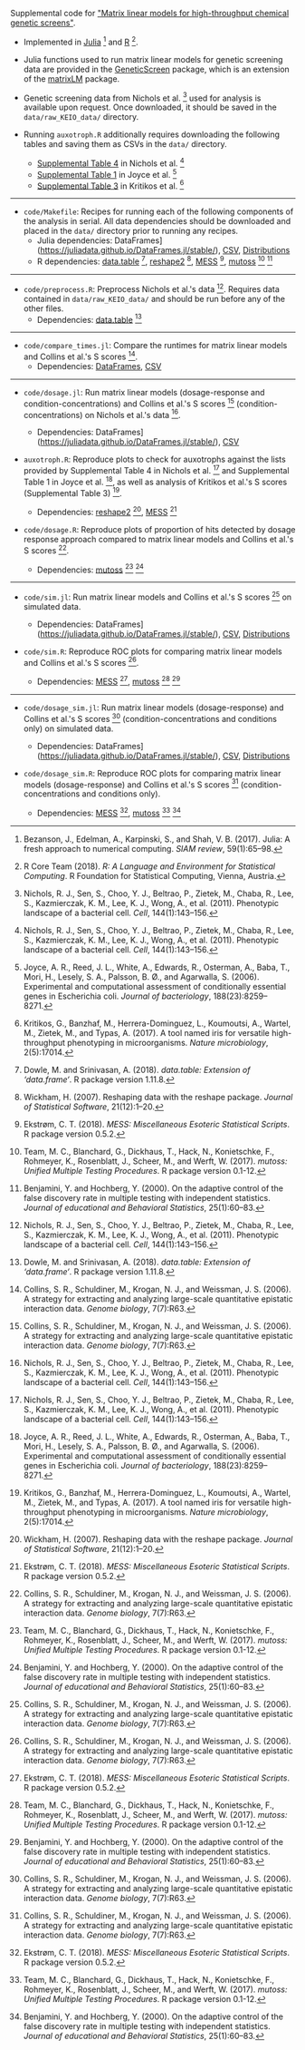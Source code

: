 Supplemental code for ["Matrix linear models for high-throughput chemical genetic screens"](https://www.biorxiv.org/content/10.1101/468140v1).

- Implemented in [Julia](https://julialang.org/downloads/) [^fn2] and [R](https://cran.r-project.org/mirrors.html) [^fn9]. 

- Julia functions used to run matrix linear models for genetic screening data are provided in the [GeneticScreen](https://github.com/janewliang/GeneticScreen.jl) package, which is an extension of the [matrixLM](https://github.com/janewliang/matrixLM.jl) package. 

- Genetic screening data from Nichols et al. [^fn8] used for analysis is available upon request. Once downloaded, it should be saved in the `data/raw_KEIO_data/` directory. 

- Running `auxotroph.R` additionally requires downloading the following tables and saving them as CSVs in the `data/` directory. 
    - [Supplemental Table 4](https://www.ncbi.nlm.nih.gov/pmc/articles/PMC3060659/bin/NIHMS261392-supplement-04.xls) in Nichols et al. [^fn8]
    - [Supplemental Table 1](http://systemsbiology.ucsd.edu/publications/supplemental_material/JBact2006/) in Joyce et al. [^fn6]
    - [Supplemental Table 3](https://www.ncbi.nlm.nih.gov/pmc/articles/PMC5464397/bin/NIHMS72934-supplement-Supplementary_table_3.zip) in Kritikos et al. [^fn7]

---

- `code/Makefile`: Recipes for running each of the following components of the analysis in serial. All data dependencies should be downloaded and placed in the `data/` directory prior to running any recipes. 
    - Julia dependencies: DataFrames](https://juliadata.github.io/DataFrames.jl/stable/), [CSV](https://github.com/JuliaData/CSV.jl), [Distributions](https://juliastats.github.io/Distributions.jl/stable/)
    - R dependencies: [data.table](https://cran.r-project.org/web/packages/data.table/index.html) [^fn4], [reshape2](https://cran.r-project.org/web/packages/reshape2/index.html) [^fn11], [MESS](https://cran.r-project.org/web/packages/MESS/index.html) [^fn5], [mutoss](https://cran.r-project.org/web/packages/mutoss/index.html) [^fn10] [^fn1]

---

- `code/preprocess.R`: Preprocess Nichols et al.'s data [^fn8]. Requires data contained in `data/raw_KEIO_data/` and should be run before any of the other files. 
    - Dependencies: [data.table](https://cran.r-project.org/web/packages/data.table/index.html) [^fn4]

---

- `code/compare_times.jl`: Compare the runtimes for matrix linear models and Collins et al.'s S scores [^fn3]. 
    - Dependencies: [DataFrames](https://juliadata.github.io/DataFrames.jl/stable/), [CSV](https://github.com/JuliaData/CSV.jl)
---

- `code/dosage.jl`: Run matrix linear models (dosage-response and condition-concentrations) and Collins et al.'s S scores [^fn3] (condition-concentrations) on Nichols et al.'s data [^fn8]. 
    - Dependencies: DataFrames](https://juliadata.github.io/DataFrames.jl/stable/), [CSV](https://github.com/JuliaData/CSV.jl)

- `auxotroph.R`: Reproduce plots to check for auxotrophs against the lists provided by Supplemental Table 4 in Nichols et al. [^fn8] and Supplemental Table 1 in Joyce et al. [^fn6], as well as analysis of Kritikos et al.'s S scores (Supplemental Table 3) [^fn7]. 
    - Dependencies: [reshape2](https://cran.r-project.org/web/packages/reshape2/index.html) [^fn11], [MESS](https://cran.r-project.org/web/packages/MESS/index.html) [^fn5]

- `code/dosage.R`: Reproduce plots of proportion of hits detected by dosage response approach compared to matrix linear models and Collins et al.'s S scores [^fn3]. 
    - Dependencies: [mutoss](https://cran.r-project.org/web/packages/mutoss/index.html) [^fn10] [^fn1]

---

- `code/sim.jl`: Run matrix linear models and Collins et al.'s S scores [^fn3] on simulated data. 
    - Dependencies: DataFrames](https://juliadata.github.io/DataFrames.jl/stable/), [CSV](https://github.com/JuliaData/CSV.jl), [Distributions](https://juliastats.github.io/Distributions.jl/stable/)

- `code/sim.R`: Reproduce ROC plots for comparing matrix linear models and Collins et al.'s S scores [^fn3]. 
    - Dependencies: [MESS](https://cran.r-project.org/web/packages/MESS/index.html) [^fn5], [mutoss](https://cran.r-project.org/web/packages/mutoss/index.html) [^fn10] [^fn1]

---

- `code/dosage_sim.jl`: Run matrix linear models (dosage-response) and Collins et al.'s S scores [^fn3] (condition-concentrations and conditions only) on simulated data. 
    - Dependencies: DataFrames](https://juliadata.github.io/DataFrames.jl/stable/), [CSV](https://github.com/JuliaData/CSV.jl), [Distributions](https://juliastats.github.io/Distributions.jl/stable/)

- `code/dosage_sim.R`: Reproduce ROC plots for comparing matrix linear models (dosage-response) and Collins et al.'s S scores [^fn3] (condition-concentrations and conditions only). 
    - Dependencies: [MESS](https://cran.r-project.org/web/packages/MESS/index.html) [^fn5], [mutoss](https://cran.r-project.org/web/packages/mutoss/index.html) [^fn10] [^fn1]


[^fn1]: Benjamini, Y. and Hochberg, Y. (2000). On the adaptive control of the false discovery rate in multiple testing with independent statistics. *Journal of educational and Behavioral Statistics*, 25(1):60–83.

[^fn2]: Bezanson, J., Edelman, A., Karpinski, S., and Shah, V. B. (2017). Julia: A fresh approach to numerical computing. *SIAM review*, 59(1):65–98.

[^fn3]: Collins, S. R., Schuldiner, M., Krogan, N. J., and Weissman, J. S. (2006). A strategy for extracting and analyzing large-scale quantitative epistatic interaction data. *Genome biology*, 7(7):R63. 

[^fn4]: Dowle, M. and Srinivasan, A. (2018). *data.table: Extension of ‘data.frame‘*. R package version 1.11.8.

[^fn5]: Ekstrøm, C. T. (2018). *MESS: Miscellaneous Esoteric Statistical Scripts*. R package version 0.5.2.

[^fn6]: Joyce, A. R., Reed, J. L., White, A., Edwards, R., Osterman, A., Baba, T., Mori, H., Lesely, S. A., Palsson, B. Ø., and Agarwalla, S. (2006). Experimental and computational assessment of conditionally essential genes in Escherichia coli. *Journal of bacteriology*, 188(23):8259–8271. 
    
[^fn7]: Kritikos, G., Banzhaf, M., Herrera-Dominguez, L., Koumoutsi, A., Wartel, M., Zietek, M., and Typas, A. (2017). A tool named iris for versatile high-throughput phenotyping in microorganisms. *Nature microbiology*, 2(5):17014.

[^fn8]: Nichols, R. J., Sen, S., Choo, Y. J., Beltrao, P., Zietek, M., Chaba, R., Lee, S., Kazmierczak, K. M., Lee, K. J., Wong, A., et al. (2011). Phenotypic landscape of a bacterial cell. *Cell*, 144(1):143–156. 

[^fn9]: R Core Team (2018). *R: A Language and Environment for Statistical Computing*. R Foundation for Statistical Computing, Vienna, Austria.

[^fn10]: Team, M. C., Blanchard, G., Dickhaus, T., Hack, N., Konietschke, F., Rohmeyer, K., Rosenblatt, J., Scheer, M., and Werft, W. (2017). *mutoss: Unified Multiple Testing Procedures*. R package version 0.1-12.

[^fn11]: Wickham, H. (2007). Reshaping data with the reshape package. *Journal of Statistical Software*, 21(12):1–20.

